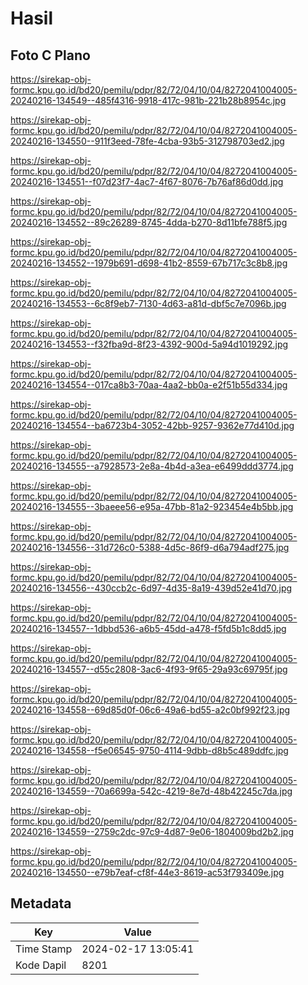 # Hasil

## Foto C Plano

https://sirekap-obj-formc.kpu.go.id/bd20/pemilu/pdpr/82/72/04/10/04/8272041004005-20240216-134549--485f4316-9918-417c-981b-221b28b8954c.jpg

https://sirekap-obj-formc.kpu.go.id/bd20/pemilu/pdpr/82/72/04/10/04/8272041004005-20240216-134550--911f3eed-78fe-4cba-93b5-312798703ed2.jpg

https://sirekap-obj-formc.kpu.go.id/bd20/pemilu/pdpr/82/72/04/10/04/8272041004005-20240216-134551--f07d23f7-4ac7-4f67-8076-7b76af86d0dd.jpg

https://sirekap-obj-formc.kpu.go.id/bd20/pemilu/pdpr/82/72/04/10/04/8272041004005-20240216-134552--89c26289-8745-4dda-b270-8d11bfe788f5.jpg

https://sirekap-obj-formc.kpu.go.id/bd20/pemilu/pdpr/82/72/04/10/04/8272041004005-20240216-134552--1979b691-d698-41b2-8559-67b717c3c8b8.jpg

https://sirekap-obj-formc.kpu.go.id/bd20/pemilu/pdpr/82/72/04/10/04/8272041004005-20240216-134553--6c8f9eb7-7130-4d63-a81d-dbf5c7e7096b.jpg

https://sirekap-obj-formc.kpu.go.id/bd20/pemilu/pdpr/82/72/04/10/04/8272041004005-20240216-134553--f32fba9d-8f23-4392-900d-5a94d1019292.jpg

https://sirekap-obj-formc.kpu.go.id/bd20/pemilu/pdpr/82/72/04/10/04/8272041004005-20240216-134554--017ca8b3-70aa-4aa2-bb0a-e2f51b55d334.jpg

https://sirekap-obj-formc.kpu.go.id/bd20/pemilu/pdpr/82/72/04/10/04/8272041004005-20240216-134554--ba6723b4-3052-42bb-9257-9362e77d410d.jpg

https://sirekap-obj-formc.kpu.go.id/bd20/pemilu/pdpr/82/72/04/10/04/8272041004005-20240216-134555--a7928573-2e8a-4b4d-a3ea-e6499ddd3774.jpg

https://sirekap-obj-formc.kpu.go.id/bd20/pemilu/pdpr/82/72/04/10/04/8272041004005-20240216-134555--3baeee56-e95a-47bb-81a2-923454e4b5bb.jpg

https://sirekap-obj-formc.kpu.go.id/bd20/pemilu/pdpr/82/72/04/10/04/8272041004005-20240216-134556--31d726c0-5388-4d5c-86f9-d6a794adf275.jpg

https://sirekap-obj-formc.kpu.go.id/bd20/pemilu/pdpr/82/72/04/10/04/8272041004005-20240216-134556--430ccb2c-6d97-4d35-8a19-439d52e41d70.jpg

https://sirekap-obj-formc.kpu.go.id/bd20/pemilu/pdpr/82/72/04/10/04/8272041004005-20240216-134557--1dbbd536-a6b5-45dd-a478-f5fd5b1c8dd5.jpg

https://sirekap-obj-formc.kpu.go.id/bd20/pemilu/pdpr/82/72/04/10/04/8272041004005-20240216-134557--d55c2808-3ac6-4f93-9f65-29a93c69795f.jpg

https://sirekap-obj-formc.kpu.go.id/bd20/pemilu/pdpr/82/72/04/10/04/8272041004005-20240216-134558--69d85d0f-06c6-49a6-bd55-a2c0bf992f23.jpg

https://sirekap-obj-formc.kpu.go.id/bd20/pemilu/pdpr/82/72/04/10/04/8272041004005-20240216-134558--f5e06545-9750-4114-9dbb-d8b5c489ddfc.jpg

https://sirekap-obj-formc.kpu.go.id/bd20/pemilu/pdpr/82/72/04/10/04/8272041004005-20240216-134559--70a6699a-542c-4219-8e7d-48b42245c7da.jpg

https://sirekap-obj-formc.kpu.go.id/bd20/pemilu/pdpr/82/72/04/10/04/8272041004005-20240216-134559--2759c2dc-97c9-4d87-9e06-1804009bd2b2.jpg

https://sirekap-obj-formc.kpu.go.id/bd20/pemilu/pdpr/82/72/04/10/04/8272041004005-20240216-134550--e79b7eaf-cf8f-44e3-8619-ac53f793409e.jpg


## Metadata

| Key        | Value               |
| ---------- | ------------------- |
| Time Stamp | 2024-02-17 13:05:41 |
| Kode Dapil | 8201                |




